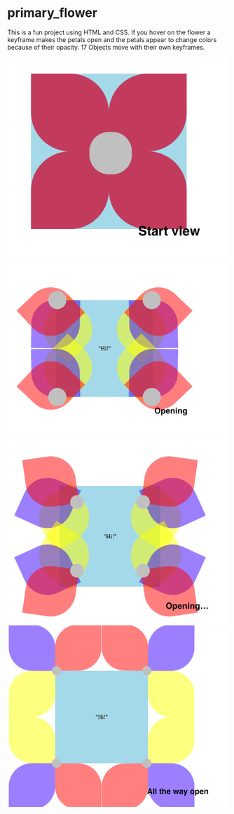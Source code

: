 # primary_flower
This is a fun project using HTML and CSS. 
If you hover on the flower a keyframe makes the petals open and the petals appear to change colors because of their opacity. 
17 Objects move with their own keyframes. 

![flower](images/startView.png)
![transitionsOne](images/opening1.png)
![transitionsTwo](images/opening2.png)
![openFlower](images/Open.png)
